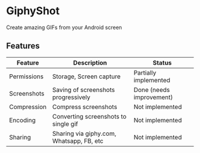 # GiphyShot
Create amazing GIFs from your Android screen

## Features
**Feature**|**Description**|**Status**
-----|-----|-----
Permissions|Storage, Screen capture|Partially implemented
Screenshots|Saving of screenshots progressively|Done (needs improvement)
Compression|Compress screenshots |Not implemented
Encoding|Converting screenshots to single gif|Not implemented
Sharing|Sharing via giphy.com, Whatsapp, FB, etc|Not implemented
